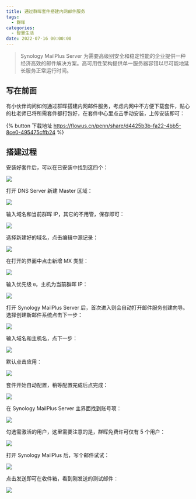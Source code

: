 ```yaml
---
title: 通过群晖套件搭建内网邮件服务
tags:
  - 群晖
categories:
  - 智慧生活
date: 2022-07-16 00:00:00
---
```


> Synology MailPlus Server 为需要高级别安全和稳定性能的企业提供一种经济高效的邮件解决方案。高可用性架构提供单一服务器容错以尽可能地延长服务正常运行时间。

<!-- more -->

## 写在前面

有小伙伴询问如何通过群晖搭建内网邮件服务，考虑内网中不方便下载套件，贴心的杜老师已将所需套件都打包好，在套件中心里点击手动安装，上传安装即可：

{% button 下载地址 https://flowus.cn/penn/share/d4425b3b-fa22-4bb5-8ce0-495475cffb24 %}

## 搭建过程

安装好套件后，可以在已安装中找到这四个：

![](https://cdn.dusays.com/2022/07/484-1.jpg)

打开 DNS Server 新建 Master 区域：

![](https://cdn.dusays.com/2022/07/484-2.jpg)

输入域名和当前群晖 IP，其它的不用管，保存即可：

![](https://cdn.dusays.com/2022/07/484-3.jpg)

选择新建好的域名，点击编辑中源记录：

![](https://cdn.dusays.com/2022/07/484-4.jpg)

在打开的界面中点击新增 MX 类型：

![](https://cdn.dusays.com/2022/07/484-5.jpg)

输入优先级 `0`，主机为当前群晖 IP：

![](https://cdn.dusays.com/2022/07/484-6.jpg)

打开 Synology MailPlus Server 后，首次进入则会自动打开邮件服务创建向导。选择创建新邮件系统点击下一步：

![](https://cdn.dusays.com/2022/07/484-7.jpg)

输入域名和主机名，点下一步：

![](https://cdn.dusays.com/2022/07/484-8.jpg)

默认点击应用：

![](https://cdn.dusays.com/2022/07/484-9.jpg)

套件开始自动配置，稍等配置完成后点完成：

![](https://cdn.dusays.com/2022/07/484-10.jpg)

在 Synology MailPlus Server 主界面找到账号项：

![](https://cdn.dusays.com/2022/07/484-11.jpg)

勾选需激活的用户，这里需要注意的是，群晖免费许可仅有 5 个用户：

![](https://cdn.dusays.com/2022/07/484-12.jpg)

打开 Synology MailPlus 后，写个邮件试试：

![](https://cdn.dusays.com/2022/07/484-13.jpg)

点击发送即可在收件箱，看到刚发送的测试邮件：

![](https://cdn.dusays.com/2022/07/484-14.jpg)